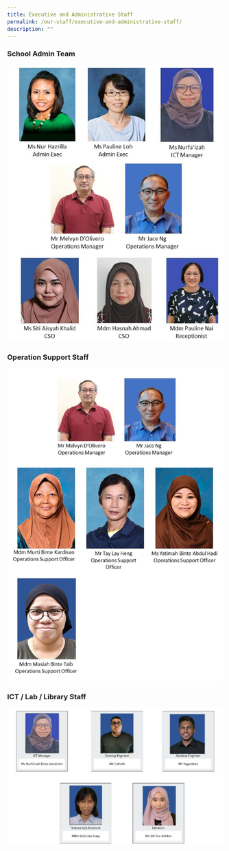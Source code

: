 ```yaml
---
title: Executive and Administrative Staff
permalink: /our-staff/executive-and-administrative-staff/
description: ""
---
```

### School Admin Team

![](/images/eas%20aug%202023.jpg)


### Operation Support Staff

![](/images/oso%202023.jpg)

### ICT / Lab / Library Staff

![](/images/EAS%20(2).jpeg)